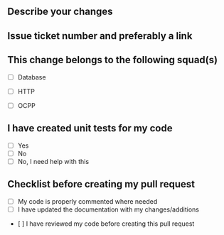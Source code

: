 ## Describe your changes

## Issue ticket number and preferably a link

## This change belongs to the following squad(s)
- [ ] Database
- [ ] HTTP
- [ ] OCPP


## I have created unit tests for my code
- [ ] Yes
- [ ] No
- [ ] No, I need help with this

## Checklist before creating my pull request
- [ ] My code is properly commented where needed
- [ ] I have updated the documentation with my changes/additions
- [ ] I have reviewed my code before creating this pull request
